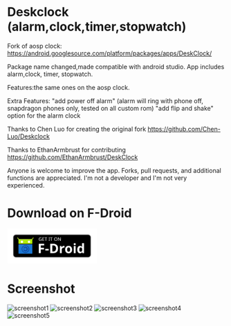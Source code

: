 # Deskclock (alarm,clock,timer,stopwatch)

Fork of aosp clock: https://android.googlesource.com/platform/packages/apps/DeskClock/

Package name changed,made compatible with android studio.
App includes alarm,clock, timer, stopwatch.

Features:the same ones on the aosp clock.

Extra Features: 
"add power off alarm" (alarm will ring with phone off, snapdragon phones only, tested on all custom rom)
"add flip and shake" option for the alarm clock


Thanks to Chen Luo for creating the original fork https://github.com/Chen-Luo/Deskclock

Thanks to EthanArmbrust for contributing  https://github.com/EthanArmbrust/DeskClock

Anyone is welcome to improve the app. Forks, pull requests, and additional functions are appreciated.
I'm not a developer and I'm not very experienced.

# Download on F-Droid

[<img src="https://raw.githubusercontent.com/enricocid/fdroid-custom-badges/main/badge_get-it-on.png"
    alt="Get it on F-Droid"
    height="80">](https://f-droid.org/en/packages/google.deskclock/)



# Screenshot


![screenshot1](https://user-images.githubusercontent.com/59417474/113393656-40b6d200-9397-11eb-95b0-a36a7338fa9a.jpg)
![screenshot2](https://user-images.githubusercontent.com/59417474/113393658-41e7ff00-9397-11eb-8c6e-61ccc04e20fe.jpg)
![screenshot3](https://user-images.githubusercontent.com/59417474/113393659-42809580-9397-11eb-93d8-6e45057aa4a9.jpg)
![screenshot4](https://user-images.githubusercontent.com/59417474/113393662-43192c00-9397-11eb-850b-0b76be3b6e9b.jpg)
![screenshot5](https://user-images.githubusercontent.com/59417474/113393663-43192c00-9397-11eb-9efa-7af1a8ee893b.jpg)
